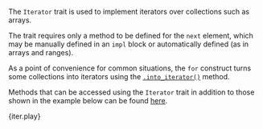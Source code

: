 The `Iterator` trait is used to implement iterators over collections such as arrays.

The trait requires only a method to be defined for the `next` element, 
which may be manually defined in an `impl` block or automatically 
defined (as in arrays and ranges).

As a point of convenience for common situations, the `for` construct 
turns some collections into iterators using the [`.into_iterator()`][intoiter] method.

Methods that can be accessed using the `Iterator` trait in addition 
to those shown in the example below can be found [here][iter].

{iter.play}

[intoiter]: https://doc.rust-lang.org/std/iter/trait.IntoIterator.html
[iter]: https://doc.rust-lang.org/core/iter/trait.Iterator.html
